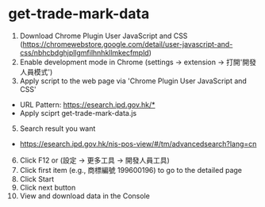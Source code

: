 # get-trade-mark-data

1. Download Chrome Plugin User JavaScript and CSS (https://chromewebstore.google.com/detail/user-javascript-and-css/nbhcbdghjpllgmfilhnhkllmkecfmpld)
2. Enable development mode in Chrome (settings -> extension -> 打開'開發人員模式')
3. Apply script to the web page via 'Chrome Plugin User JavaScript and CSS'
- URL Pattern: <https://esearch.ipd.gov.hk/*>
- Apply sciprt get-trade-mark-data.js
5. Search result you want
- https://esearch.ipd.gov.hk/nis-pos-view/#/tm/advancedsearch?lang=cn
6. Click F12 or (設定 -> 更多工具 -> 開發人員工具)
7. Click first item (e.g., 商標編號 199600196) to go to the detailed page
8. Click Start
10. Click next button
11. View and download data in the Console
